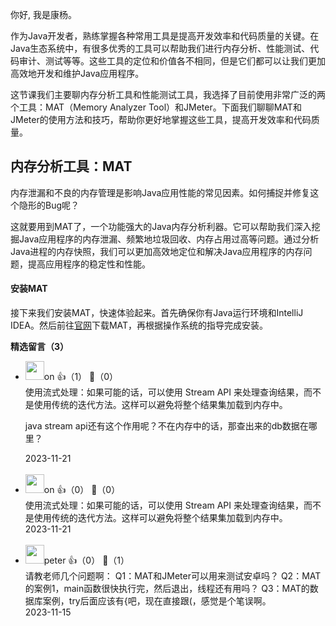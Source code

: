 你好, 我是康杨。

作为Java开发者，熟练掌握各种常用工具是提高开发效率和代码质量的关键。在Java生态系统中，有很多优秀的工具可以帮助我们进行内存分析、性能测试、代码审计、测试等等。这些工具的定位和价值各不相同，但是它们都可以让我们更加高效地开发和维护Java应用程序。

这节课我们主要聊内存分析工具和性能测试工具，我选择了目前使用非常广泛的两个工具：MAT（Memory Analyzer Tool）和JMeter。下面我们聊聊MAT和JMeter的使用方法和技巧，帮助你更好地掌握这些工具，提高开发效率和代码质量。

## 内存分析工具：MAT

内存泄漏和不良的内存管理是影响Java应用性能的常见因素。如何捕捉并修复这个隐形的Bug呢？

这就要用到MAT了，一个功能强大的Java内存分析利器。它可以帮助我们深入挖掘Java应用程序的内存泄漏、频繁地垃圾回收、内存占用过高等问题。通过分析Java进程的内存快照，我们可以更加高效地定位和解决Java应用程序的内存问题，提高应用程序的稳定性和性能。

#### 安装MAT

接下来我们安装MAT，快速体验起来。首先确保你有Java运行环境和IntelliJ IDEA。然后前往[官网](https://www.eclipse.org/mat/)下载MAT，再根据操作系统的指导完成安装。
<div><strong>精选留言（3）</strong></div><ul>
<li><img src="https://static001.geekbang.org/account/avatar/00/2b/c7/5d/40bdba38.jpg" width="30px"><span>on</span> 👍（1） 💬（0）<div>使用流式处理：如果可能的话，可以使用 Stream API 来处理查询结果，而不是使用传统的迭代方法。这样可以避免将整个结果集加载到内存中。

java stream api还有这个作用呢？不在内存中的话，那查出来的db数据在哪里？</div>2023-11-21</li><br/><li><img src="https://static001.geekbang.org/account/avatar/00/2b/c7/5d/40bdba38.jpg" width="30px"><span>on</span> 👍（0） 💬（0）<div>使用流式处理：如果可能的话，可以使用 Stream API 来处理查询结果，而不是使用传统的迭代方法。这样可以避免将整个结果集加载到内存中。</div>2023-11-21</li><br/><li><img src="https://static001.geekbang.org/account/avatar/00/10/25/87/f3a69d1b.jpg" width="30px"><span>peter</span> 👍（0） 💬（1）<div>请教老师几个问题啊：
Q1：MAT和JMeter可以用来测试安卓吗？
Q2：MAT的案例1，main函数很快执行完，然后退出，线程还有用吗？
Q3：MAT的数据库案例，try后面应该有{吧，现在直接跟(，感觉是个笔误啊。</div>2023-11-15</li><br/>
</ul>